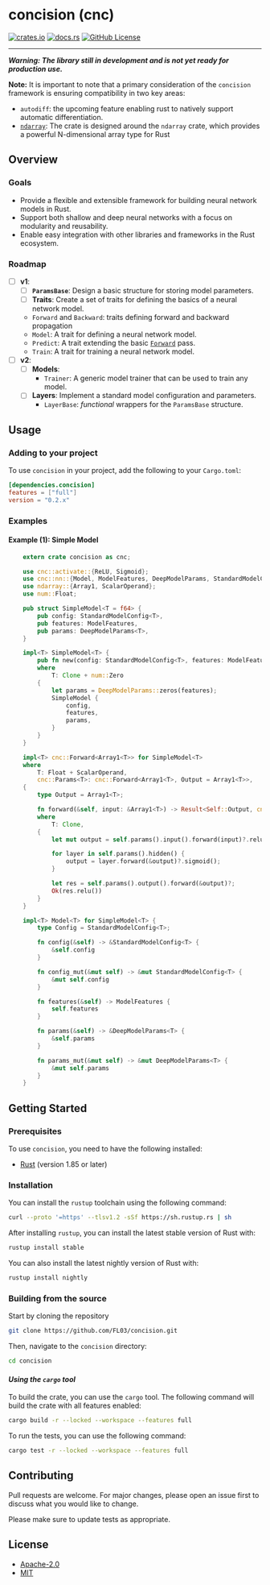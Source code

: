 # concision (cnc)

[![crates.io](https://img.shields.io/crates/v/concision?style=for-the-badge&logo=rust)](https://crates.io/crates/concision)
[![docs.rs](https://img.shields.io/docsrs/concision?style=for-the-badge&logo=docs.rs)](https://docs.rs/concision)
[![GitHub License](https://img.shields.io/github/license/FL03/concision?style=for-the-badge&logo=github)](https://github.com/FL03/concision/blob/main/LICENSE)

***

_**Warning: The library still in development and is not yet ready for production use.**_

**Note:** It is important to note that a primary consideration of the `concision` framework is ensuring compatibility in two key areas:

- `autodiff`: the upcoming feature enabling rust to natively support automatic differentiation.
- [`ndarray`](https://docs.rs/ndarray): The crate is designed around the `ndarray` crate, which provides a powerful N-dimensional array type for Rust

## Overview

### Goals

- Provide a flexible and extensible framework for building neural network models in Rust.
- Support both shallow and deep neural networks with a focus on modularity and reusability.
- Enable easy integration with other libraries and frameworks in the Rust ecosystem.

### Roadmap

- [ ] **v1**:
  - [ ] **`ParamsBase`**: Design a basic structure for storing model parameters.
  - [ ]  **Traits**: Create a set of traits for defining the basics of a neural network model.
    - `Forward` and `Backward`: traits defining forward and backward propagation
    - `Model`: A trait for defining a neural network model.
    - `Predict`: A trait extending the basic [`Forward`](cnc::Forward) pass.
    - `Train`: A trait for training a neural network model.
- [ ] **v2**:
  - [ ] **Models**:
    - `Trainer`: A generic model trainer that can be used to train any model.
  - [ ] **Layers**: Implement a standard model configuration and parameters.
    - `LayerBase`: _functional_ wrappers for the `ParamsBase` structure.

## Usage

### Adding to your project

To use `concision` in your project, add the following to your `Cargo.toml`:

```toml
[dependencies.concision]
features = ["full"]
version = "0.2.x"
```

### Examples

#### **Example (1):** Simple Model

```rust
    extern crate concision as cnc;

    use cnc::activate::{ReLU, Sigmoid};
    use cnc::nn::{Model, ModelFeatures, DeepModelParams, StandardModelConfig};
    use ndarray::{Array1, ScalarOperand};
    use num::Float;

    pub struct SimpleModel<T = f64> {
        pub config: StandardModelConfig<T>,
        pub features: ModelFeatures,
        pub params: DeepModelParams<T>,
    }

    impl<T> SimpleModel<T> {
        pub fn new(config: StandardModelConfig<T>, features: ModelFeatures) -> Self 
        where 
            T: Clone + num::Zero
        {
            let params = DeepModelParams::zeros(features);
            SimpleModel {
                config,
                features,
                params,
            }
        }
    }

    impl<T> cnc::Forward<Array1<T>> for SimpleModel<T>
    where
        T: Float + ScalarOperand,
        cnc::Params<T>: cnc::Forward<Array1<T>, Output = Array1<T>>,
    {
        type Output = Array1<T>;

        fn forward(&self, input: &Array1<T>) -> Result<Self::Output, cnc::Error>
        where
            T: Clone,
        {
            let mut output = self.params().input().forward(input)?.relu();

            for layer in self.params().hidden() {
                output = layer.forward(&output)?.sigmoid();
            }

            let res = self.params().output().forward(&output)?;
            Ok(res.relu())
        }
    }

    impl<T> Model<T> for SimpleModel<T> {
        type Config = StandardModelConfig<T>;

        fn config(&self) -> &StandardModelConfig<T> {
            &self.config
        }

        fn config_mut(&mut self) -> &mut StandardModelConfig<T> {
            &mut self.config
        }

        fn features(&self) -> ModelFeatures {
            self.features
        }

        fn params(&self) -> &DeepModelParams<T> {
            &self.params
        }

        fn params_mut(&mut self) -> &mut DeepModelParams<T> {
            &mut self.params
        }
    }
```

## Getting Started

### Prerequisites

To use `concision`, you need to have the following installed:

- [Rust](https://www.rust-lang.org/tools/install) (version 1.85 or later)

### Installation

You can install the `rustup` toolchain using the following command:

```bash
curl --proto '=https' --tlsv1.2 -sSf https://sh.rustup.rs | sh
```

After installing `rustup`, you can install the latest stable version of Rust with:

```bash
rustup install stable
```

You can also install the latest nightly version of Rust with:

```bash
rustup install nightly
```

### Building from the source

Start by cloning the repository

```bash
git clone https://github.com/FL03/concision.git
```

Then, navigate to the `concision` directory:

```bash
cd concision
```

#### _Using the `cargo` tool_

To build the crate, you can use the `cargo` tool. The following command will build the crate with all features enabled:

```bash
cargo build -r --locked --workspace --features full
```

To run the tests, you can use the following command:

```bash
cargo test -r --locked --workspace --features full
```

## Contributing

Pull requests are welcome. For major changes, please open an issue first to discuss what you would like to change.

Please make sure to update tests as appropriate.

## License

- [Apache-2.0](https://choosealicense.com/licenses/apache-2.0/)
- [MIT](https://choosealicense.com/licenses/mit/)
